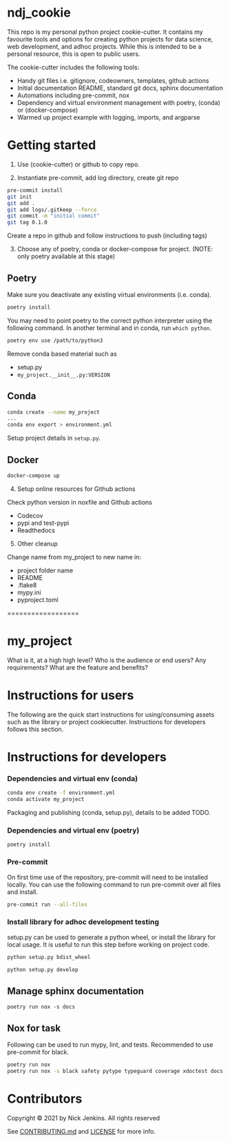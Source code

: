 # ndj_cookie

This repo is my personal python project cookie-cutter.
It contains my favourite tools and options for creating python projects for data science, web development, and adhoc projects.
While this is intended to be a personal resource, this is open to public users.

The cookie-cutter includes the following tools:

- Handy git files i.e. gitignore, codeowners, templates, github actions
- Initial documentation README, standard git docs, sphinx documentation
- Automations including pre-commit, nox
- Dependency and virtual environment management with poetry, (conda) or (docker-compose)
- Warmed up project example with logging, imports, and argparse

# Getting started

1. Use (cookie-cutter) or github to copy repo.

2. Instantiate pre-commit, add log directory, create git repo

```bash
pre-commit install
git init
git add .
git add logs/.gitkeep --force
git commit -m "initial commit"
git tag 0.1.0
```

Create a repo in github and follow instructions to push (including tags)

3. Choose any of poetry, conda or docker-compose for project. (NOTE: only poetry available at this stage)

## Poetry

Make sure you deactivate any existing virtual environments (i.e. conda).

```bash
poetry install
```

You may need to point poetry to the correct python interpreter using the following command.
In another terminal and in conda, run `which python`.
```bash
poetry env use /path/to/python3
```

Remove conda based material such as
- setup.py
- `my_project.__init__.py:VERSION`


## Conda

```bash
conda create --name my_project
...
conda env export > environment.yml
```

Setup project details in `setup.py`.


## Docker

```bash
docker-compose up
```

4. Setup online resources for Github actions

Check python version in noxfile and  Github actions

- Codecov
- pypi and test-pypi
- Readthedocs

5. Other cleanup

Change name from my_project to new name in:

- project folder name
- README
- .flake8
- mypy.ini
- pyproject.toml


==================

# my_project

What is it, at a high high level?
Who is the audience or end users? Any requirements?
What are the feature and benefits?

# Instructions for users

The following are the quick start instructions for using/consuming assets such as the library or project cookiecutter.
Instructions for developers follows this section.

# Instructions for developers

### Dependencies and virtual env (conda)

```bash
conda env create -f environment.yml
conda activate my_project
```

Packaging and publishing (conda, setup.py), details to be added TODO.

### Dependencies and virtual env (poetry)

`poetry install`

### Pre-commit

On first time use of the repository, pre-commit will need to be installed locally. You can use the following command to run pre-commit over all files and install.

``` bash
pre-commit run --all-files
```

### Install library for adhoc development testing

setup.py can be used to generate a python wheel, or install the library for local usage.
It is useful to run this step before working on project code.

```bash
python setup.py bdist_wheel
```

```bash
python setup.py develop
```

## Manage sphinx documentation

`poetry run nox -s docs`

## Nox for task

Following can be used to run mypy, lint, and tests.
Recommended to use pre-commit for black.

```bash
poetry run nox
poetry run nox -s black safety pytype typeguard coverage xdoctest docs
```

# Contributors

Copyright © 2021 by Nick Jenkins. All rights reserved

See [CONTRIBUTING.md](CONTRIBUTING.md) and [LICENSE](LICENSE) for more info.
